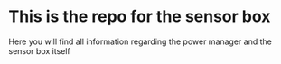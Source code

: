 # This is the repo for the sensor box
Here you will find all information regarding the power manager and the sensor box itself
